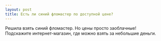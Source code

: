 ```yaml
---
layout: post 
title: Есть ли синий фломастер по доступной цене? 
--- 
```

Решила взять синий фломастер. Но цены просто заоблачные! Подскажите интернет-магазин, где можно взять за небольшие деньги. 
